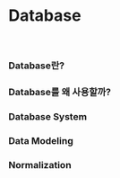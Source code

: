 # Database

<br>

### Database란?

### Database를 왜 사용할까?

### Database System

### Data Modeling

### Normalization